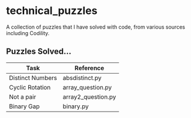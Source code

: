 # technical_puzzles
A collection of puzzles that I have solved with code, from various sources including Codility.

## Puzzles Solved...

|Task|Reference|
|-|-|
|Distinct Numbers|absdistinct.py|
|Cyclic Rotation|array_question.py|
|Not a pair|array2_question.py|
|Binary Gap|binary.py|


